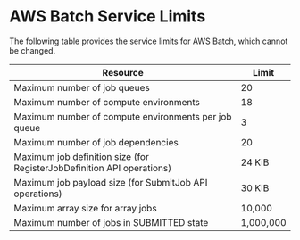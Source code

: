 # AWS Batch Service Limits<a name="service_limits"></a>

The following table provides the service limits for AWS Batch, which cannot be changed\.


| Resource | Limit | 
| --- | --- | 
| Maximum number of job queues | 20 | 
| Maximum number of compute environments | 18 | 
| Maximum number of compute environments per job queue | 3 | 
| Maximum number of job dependencies | 20 | 
| Maximum job definition size \(for RegisterJobDefinition API operations\) | 24 KiB | 
| Maximum job payload size \(for SubmitJob API operations\) | 30 KiB | 
| Maximum array size for array jobs | 10,000 | 
| Maximum number of jobs in SUBMITTED state | 1,000,000 | 